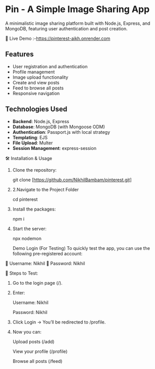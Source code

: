 ﻿# Pin - A Simple Image Sharing App

A minimalistic image sharing platform built with Node.js, Express, and MongoDB, featuring user authentication and post creation.

🚀 Live Demo :-https://pinterest-aikh.onrender.com

## Features

- User registration and authentication
- Profile management
- Image upload functionality
- Create and view posts
- Feed to browse all posts
- Responsive navigation

## Technologies Used

- **Backend**: Node.js, Express
- **Database**: MongoDB (with Mongoose ODM)
- **Authentication**: Passport.js with local strategy
- **Templating**: EJS
- **File Upload**: Multer
- **Session Management**: express-session

🛠️ Installation & Usage

1. Clone the repository:

   git clone [https://github.com/NikhilBambam/pinterest.git]

2. 2.Navigate to the Project Folder

   cd pinterest

3. Install the packages:
   
   npm i

4. Start the server:

   npx nodemon


   Demo Login (For Testing)
To quickly test the app, you can use the following pre-registered account:

🔹 Username: Nikhil
🔹 Password: Nikhil

🔴 Steps to Test:

1. Go to the login page (/).

2. Enter:

    Username: Nikhil

    Password: Nikhil

3. Click Login → You’ll be redirected to /profile.

4. Now you can:

    Upload posts (/add)

    View your profile (/profile)

    Browse all posts (/feed)


